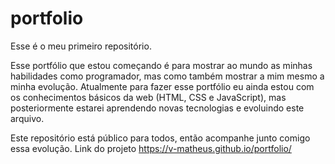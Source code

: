 # portfolio

Esse é o meu primeiro repositório.

Esse portfólio que estou começando é para mostrar ao mundo as minhas habilidades como programador, mas como também mostrar 
a mim mesmo a minha evolução. Atualmente para fazer esse portfólio eu ainda estou com os conhecimentos básicos da web (HTML, CSS e JavaScript),
mas posteriormente estarei aprendendo novas tecnologias e evoluindo este arquivo.

Este repositório está público para todos, então acompanhe junto comigo essa evolução.
Link do projeto
https://v-matheus.github.io/portfolio/

